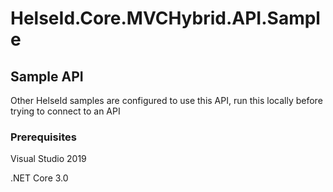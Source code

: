 # HelseId.Core.MVCHybrid.API.Sample
## Sample API

Other HelseId samples are configured to use this API, run this locally before trying to connect to an API

### Prerequisites

Visual Studio 2019

.NET Core 3.0

